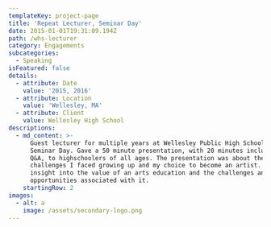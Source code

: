 ```yaml
---
templateKey: project-page
title: 'Repeat Lecturer, Seminar Day'
date: 2015-01-01T19:31:09.194Z
path: /whs-lecturer
category: Engagements
subcategories:
  - Speaking
isFeatured: false
details:
  - attribute: Date
    value: '2015, 2016'
  - attribute: Location
    value: 'Wellesley, MA'
  - attribute: Client
    value: Wellesley High School
descriptions:
  - md_content: >-
      Guest lecturer for multiple years at Wellesley Public High School's annual
      Seminar Day. Gave a 50 minute presentation, with 20 minutes included for
      Q&A, to highschoolers of all ages. The presentation was about the
      challenges I faced growing up and my choice to become an artist. I offered
      insight into the value of an arts education and the challenges and
      opportunities associated with it.
    startingRow: 2
images:
  - alt: a
    image: /assets/secondary-logo.png
---
```


